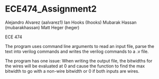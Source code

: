 # ECE474_Assignment2

Alejandro Alvarez (aalvarez1)
Ian Hooks (Ihooks)
Mubarak Hassan (mubarakhassan)
Matt Heger (heger)

ECE 474

The program uses command line arguments to read an input file, parse the text into verilog commands and writes the verilog commands to a .v file.

The program has one issue:
When writing the output file, the bitwidths for the wires will be evaluated at 0 and cause the function to find the max bitwidth to go with a non-wire bitwidth or 0 if both inputs are wires.

